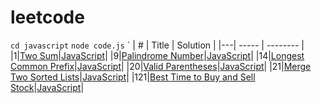 # leetcode

`cd javascript`
`node code.js`
`
| # | Title | Solution |
|---| ----- | -------- |
|1|[Two Sum](https://leetcode.com/problems/two-sum/description/)|[JavaScript](https://github.com/roroiii/leetcode/blob/main/javascript/001_Two_Sum.js)|
|9|[Palindrome Number](https://leetcode.com/problems/palindrome-number/description/)|[JavaScript](https://github.com/roroiii/leetcode/blob/main/javascript/009_Palindrome_Number.js)|
|14|[Longest Common Prefix](https://leetcode.com/problems/longest-common-prefix/description/)|[JavaScript](https://github.com/roroiii/leetcode/blob/main/javascript/014_Longest_Common_Prefix.js)|
|20|[Valid Parentheses](https://leetcode.com/problems/valid-parentheses/description/)|[JavaScript](https://github.com/roroiii/leetcode/blob/main/javascript/020_Valid_Parentheses.js)|
|21|[Merge Two Sorted Lists](https://leetcode.com/problems/merge-two-sorted-lists/description/)|[JavaScript](https://github.com/roroiii/leetcode/blob/main/javascript/021_Merge_Two_Sorted_Lists.js)|
|121|[Best Time to Buy and Sell Stock](https://leetcode.com/problems/best-time-to-buy-and-sell-stock/)|[JavaScript](https://github.com/roroiii/leetcode/blob/main/javascript/121_Best_Time_to_Buy_and_Sell_Stock.js)|
